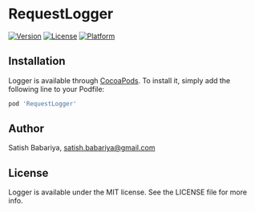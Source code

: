 # RequestLogger

[![Version](https://img.shields.io/cocoapods/v/RequestLogger.svg?style=for-the-badge)](https://cocoapods.org/pods/RequestLogger)
[![License](https://img.shields.io/cocoapods/l/RequestLogger.svg?style=for-the-badge)](https://cocoapods.org/pods/RequestLogger)
[![Platform](https://img.shields.io/cocoapods/p/RequestLogger.svg?style=for-the-badge)](https://cocoapods.org/pods/RequestLogger)


## Installation

Logger is available through [CocoaPods](https://cocoapods.org). To install
it, simply add the following line to your Podfile:

```ruby
pod 'RequestLogger'
```

## Author

Satish Babariya, satish.babariya@gmail.com

## License

Logger is available under the MIT license. See the LICENSE file for more info.
